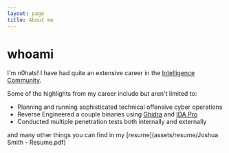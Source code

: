 ```yaml
---
layout: page
title: About me
---
```

# **whoami**
I'm n0hats!  I have had quite an extensive career in the [Intelligence Community](https://www.cia.gov).

Some of the highlights from my career include but aren't limited to:

- Planning and running sophisticated technical offensive cyber operations
- Reverse Engineered a couple binaries using [Ghidra](https://ghidra-sre.org/) and [IDA Pro](https://hex-rays.com/ida-pro/)
- Conducted multiple penetration tests both internally and externally

and many other things you can find in my [resume](assets/resume/Joshua Smith - Resume.pdf)
